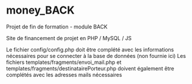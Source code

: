 # money_BACK
Projet de fin de formation - module BACK

Site de financement de projet en PHP / MySQL / JS 

Le fichier config/config.php doit être complété avec les informations nécessaires pour se connecter à la base de données (non fournie ici)
Les fichiers templates/fragments/envoi_mail.php et templates/fragments/destinatairePorteur.php doivent également être complétés avec les adresses mails nécessaires
